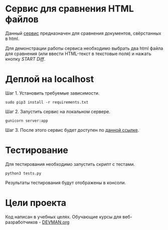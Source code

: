 # Сервис для сравнения HTML файлов

Данный [сервис](https://diffservice.herokuapp.com) предназначен для сравнения документов, свёрстанных в html.

Для демонстрации работы сервиса необходимо выбрать два html файла для сравнения (или ввести HTML-текст в текстовые поля) и нажать кнопку *START Diff*.

# Деплой на localhost

Шаг 1. Установить требуемые зависимости.
```
sudo pip3 install -r requirements.txt
```

Шаг 2. Запустить сервис на локальном сервере.
```
gunicorn server:app
```

Шаг 3. После этого сервис будет доступен по [данной ссылке](http://localhost:8000/). 

# Тестирование

Для тестирования необходимо запустить скрипт с тестами.
```
python3 tests.py
```
Результаты тестирования будут отображены в консоли.

# Цели проекта

Код написан в учебных целях. Обучающие курсы для веб-разработчиков - [DEVMAN.org](https://devman.org)
